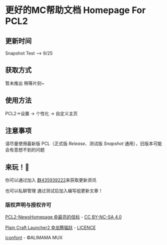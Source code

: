 # 更好的MC帮助文档 Homepage For PCL2
## 更新时间

Snapshot Test ——> 9/25

## 获取方式
暂未推出 稍等片刻~

## 使用方法
PCL2->设置 -> 个性化 -> 自定义主页
 
## 注意事项

请尽量使用最新版 PCL（正式版 *Release*、测试版 *Snapshot* 通用），旧版本可能会有意想不到的问题

## 来玩！👀

你可以通过加入 [群435939222](https://qm.qq.com/q/lXI1k7H7Es)来获取更新资讯

也可以私聊管理 通过测试后加入编写组更新文章！

### 版权声明与授权许可

[PCL2-NewsHomepage ©最亮的信标](https://news.bugjump.net) - [CC BY-NC-SA 4.0](https://creativecommons.org/licenses/by-nc-sa/4.0/)

[Plain Craft Launcher2 ©龙腾猫跃](https://github.com/Hex-Dragon/PCL2) - [LICENCE](https://github.com/Hex-Dragon/PCL2/blob/main/LICENCE)

[iconfont](https://www.iconfont.cn) - ©ALIMAMA MUX

